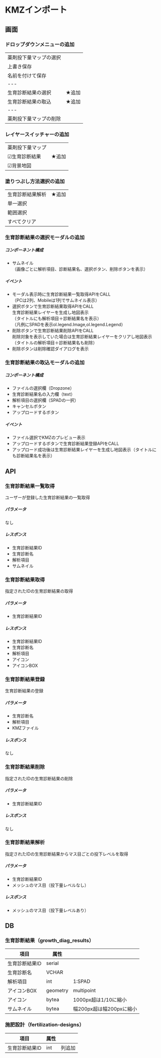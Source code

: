 # KMZインポート

## 画面
### ドロップダウンメニューの追加
|||
|--|--|
|薬剤投下量マップの選択||
|上書き保存||
|名前を付けて保存||
|---||
|生育診断結果の選択|★追加|
|生育診断結果の取込|★追加|
|---||
|薬剤投下量マップの削除||

### レイヤースイッチャーの追加
|||
|--|--|
|薬剤投下量マップ||
|☑生育診断結果|★追加|
|☑背景地図||

### 塗りつぶし方法選択の追加
|||
|--|--|
|生育診断結果解析|★追加|
|単一選択||
|範囲選択||
|すべてクリア||

### 生育診断結果の選択モーダルの追加
##### コンポーネント構成
* サムネイル   
（画像ごとに解析項目、診断結果名、選択ボタン、削除ボタンを表示）

##### イベント
* モーダル表示時に生育診断結果一覧取得APIをCALL   
（PCは2列、Mobileは1列でサムネイル表示）
* 選択ボタンで生育診断結果取得APIをCALL   
生育診断結果レイヤーを生成し地図表示    
（タイトルにも解析項目＋診断結果名を表示）   
（凡例にSPADを表示ol.legend.Image,ol.legend.Legend）
* 削除ボタンで生育診断結果削除APIをCALL   
削除対象を表示していた場合は生育診断結果レイヤーをクリアし地図表示   
（タイトルの解析項目＋診断結果名も削除）
* 削除ボタンは削除確認ダイアログを表示


### 生育診断結果の取込モーダルの追加
##### コンポーネント構成
* ファイルの選択欄（Dropzone）
* 生育診断結果名の入力欄（text）
* 解析項目の選択欄（SPADの一択）
* キャンセルボタン
* アップロードするボタン

##### イベント
* ファイル選択でKMZのプレビュー表示
* アップロードするボタンで生育診断結果登録APIをCALL
* アップロード成功後は生育診断結果レイヤーを生成し地図表示（タイトルにも診断結果名を表示）

## API
### 生育診断結果一覧取得
ユーザーが登録した生育診断結果の一覧取得

##### パラメータ
なし

##### レスポンス
* 生育診断結果ID
* 生育診断名
* 解析項目
* サムネイル

### 生育診断結果取得
指定されたIDの生育診断結果の取得

##### パラメータ
* 生育診断結果ID

##### レスポンス
* 生育診断結果ID
* 生育診断名
* 解析項目
* アイコン
* アイコンBOX

### 生育診断結果登録
生育診断結果の登録

##### パラメータ
* 生育診断名
* 解析項目
* KMZファイル

##### レスポンス
なし

### 生育診断結果削除
指定されたIDの生育診断結果の削除

##### パラメータ
* 生育診断結果ID

##### レスポンス
なし

### 生育診断結果解析
指定されたIDの生育診断結果からマス目ごとの投下レベルを取得

##### パラメータ
* 生育診断結果ID
* メッシュのマス目（投下量レベルなし）

##### レスポンス
* メッシュのマス目（投下量レベルあり）

## DB
### 生育診断結果（growth_diag_results）

|項目|属性||
|--|--|--|
|生育診断結果ID|serial||
|生育診断名|VCHAR|
|解析項目|int|1:SPAD|
|アイコンBOX|geometry|multipoint|
|アイコン|bytea|1000px超は1/10に縮小|
|サムネイル|bytea|幅200px超は幅200pxに縮小|


### 施肥設計（fertilization-designs）

|項目|属性||
|--|--|--|
|生育診断結果ID|int|列追加|